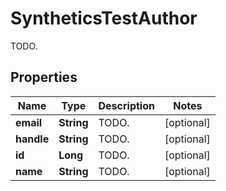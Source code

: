 

# SyntheticsTestAuthor

TODO.
## Properties

Name | Type | Description | Notes
------------ | ------------- | ------------- | -------------
**email** | **String** | TODO. |  [optional]
**handle** | **String** | TODO. |  [optional]
**id** | **Long** | TODO. |  [optional]
**name** | **String** | TODO. |  [optional]



